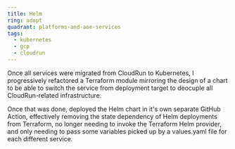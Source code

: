 ```yaml
---
title: Helm
ring: adopt
quadrant: platforms-and-aoe-services
tags:
  - kubernetes
  - gcp
  - cloudrun
---
```


Once all services were migrated from CloudRun to Kubernetes, I progressively refactored a Terraform module mirroring the design of a chart to be able to switch the service from deployment target to deocuple all CloudRun-related infrastructure.

Once that was done, deployed the Helm chart in it's own separate GitHub Action, effectively removing the state dependency of Helm deployments from Terraform, no longer needing to invoke the Terraform Helm provider, and only needing to pass some variables picked up by a values.yaml file for each different service.